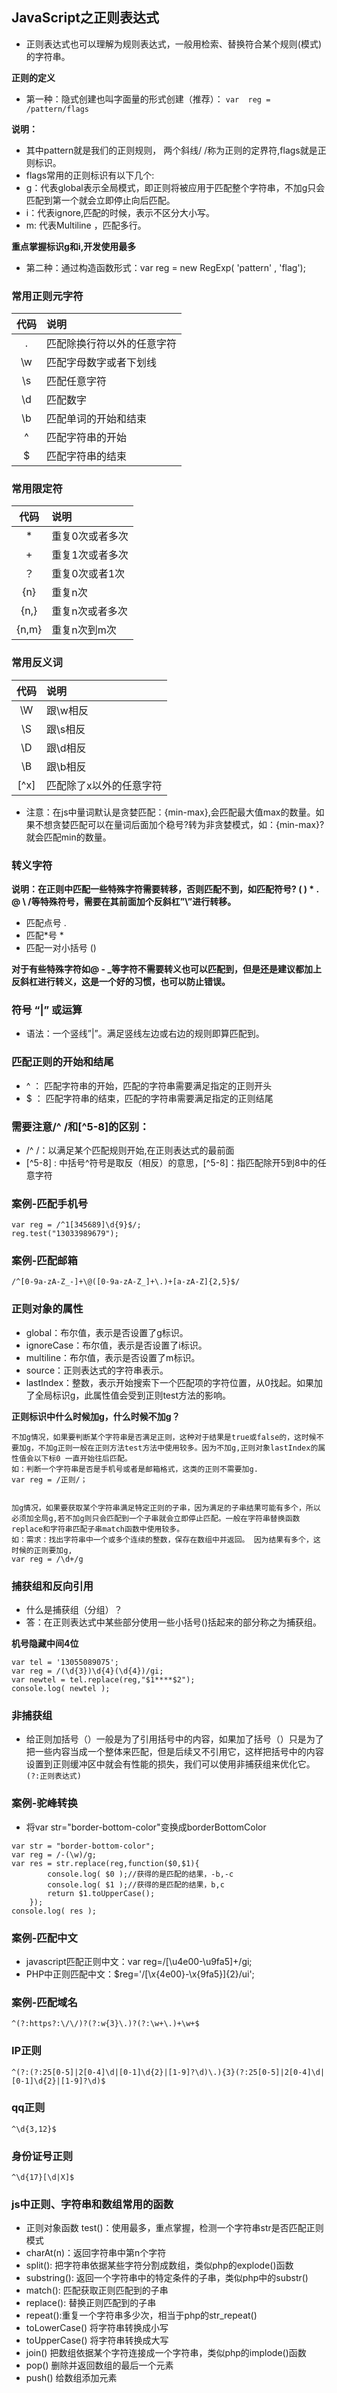 ## JavaScript之正则表达式
* 正则表达式也可以理解为规则表达式，一般用检索、替换符合某个规则(模式)的字符串。

**正则的定义**
* 第一种：隐式创建也叫字面量的形式创建（推荐）： 
`var  reg = /pattern/flags`

**说明：**
* 其中pattern就是我们的正则规则， 两个斜线/ /称为正则的定界符,flags就是正则标识。
* flags常用的正则标识有以下几个:
* g：代表global表示全局模式，即正则将被应用于匹配整个字符串，不加g只会匹配到第一个就会立即停止向后匹配。
* i：代表ignore,匹配的时候，表示不区分大小写。
* m: 代表Multiline ，匹配多行。

**重点掌握标识g和i,开发使用最多**

* 第二种：通过构造函数形式：var reg = new RegExp( 'pattern' , 'flag');

### 常用正则元字符
|代码|说明|
|:---:|:---|
|.|匹配除换行符以外的任意字符|
|\w|匹配字母数字或者下划线|
|\s|匹配任意字符|
|\d|匹配数字|
|\b|匹配单词的开始和结束|
|^|匹配字符串的开始|
|$|匹配字符串的结束|

### 常用限定符
|代码|说明|
|:---:|:---|
|*|重复0次或者多次|
|+|重复1次或者多次|
|？|重复0次或者1次|
|{n}|重复n次|
|{n,}|重复n次或者多次|
|{n,m}|重复n次到m次|

### 常用反义词
|代码|说明|
|:---:|:---|
|\W|跟\w相反|
|\S|跟\s相反|
|\D|跟\d相反|
|\B|跟\b相反|
|[^x]|匹配除了x以外的任意字符|

* 注意：在js中量词默认是贪婪匹配：{min-max},会匹配最大值max的数量。如果不想贪婪匹配可以在量词后面加个稳号?转为非贪婪模式，如：{min-max}? 就会匹配min的数量。


### 转义字符
**说明：在正则中匹配一些特殊字符需要转移，否则匹配不到，如匹配符号? ( ) * . @ \ /等特殊符号，需要在其前面加个反斜杠”\”进行转移。**
* 匹配点号 \.
* 匹配*号 \*
* 匹配一对小括号 \(\)

**对于有些特殊字符如@ - _等字符不需要转义也可以匹配到，但是还是建议都加上反斜杠进行转义，这是一个好的习惯，也可以防止错误。**

### 符号 “|” 或运算
* 语法：一个竖线”|”。满足竖线左边或右边的规则即算匹配到。


### 匹配正则的开始和结尾
* ^ ： 匹配字符串的开始，匹配的字符串需要满足指定的正则开头
* $ ： 匹配字符串的结束，匹配的字符串需要满足指定的正则结尾

### 需要注意/^ /和[^5-8]的区别：
* /^ /：以满足某个匹配规则开始,在正则表达式的最前面
* [^5-8] : 中括号^符号是取反（相反）的意思，[^5-8]：指匹配除开5到8中的任意字符

### 案例-匹配手机号
```
var reg = /^1[345689]\d{9}$/;
reg.test("13033989679");
```

### 案例-匹配邮箱
` /^[0-9a-zA-Z_-]+\@([0-9a-zA-Z_]+\.)+[a-zA-Z]{2,5}$/ `

### 正则对象的属性
* global：布尔值，表示是否设置了g标识。
* ignoreCase：布尔值，表示是否设置了i标识。
* multiline：布尔值，表示是否设置了m标识。
* source：正则表达式的字符串表示。
* lastIndex：整数，表示开始搜索下一个匹配项的字符位置，从0找起。如果加了全局标识g，此属性值会受到正则test方法的影响。

**正则标识中什么时候加g，什么时候不加g？**
```
不加g情况，如果要判断某个字符串是否满足正则，这种对于结果是true或false的，这时候不要加g，不加g正则一般在正则方法test方法中使用较多。因为不加g,正则对象lastIndex的属性值会以下标0 一直开始往后匹配。
如：判断一个字符串是否是手机号或者是邮箱格式，这类的正则不需要加g.
var reg = /正则/；


加g情况，如果要获取某个字符串满足特定正则的子串，因为满足的子串结果可能有多个，所以必须加全局g,若不加g则只会匹配到一个子串就会立即停止匹配。一般在字符串替换函数replace和字符串匹配子串match函数中使用较多。
如：需求：找出字符串中一个或多个连续的整数，保存在数组中并返回。 因为结果有多个，这时候的正则要加g,
var reg = /\d+/g
```

### 捕获组和反向引用
* 什么是捕获组（分组）？
* 答：在正则表达式中某些部分使用一些小括号()括起来的部分称之为捕获组。

**机号隐藏中间4位**
```
var tel = '13055089075';
var reg = /(\d{3})\d{4}(\d{4})/gi;
var newtel = tel.replace(reg,"$1****$2");
console.log( newtel );
```

### 非捕获组
* 给正则加括号（）一般是为了引用括号中的内容，如果加了括号（）只是为了把一些内容当成一个整体来匹配，但是后续又不引用它，这样把括号中的内容设置到正则缓冲区中就会有性能的损失，我们可以使用非捕获组来优化它。
`(?:正则表达式)`

### 案例-驼峰转换
* 将var str="border-bottom-color"变换成borderBottomColor
```
var str = "border-bottom-color";
var reg = /-(\w)/g;
var res = str.replace(reg,function($0,$1){
		console.log( $0 );//获得的是匹配的结果，-b,-c
		console.log( $1 );//获得的是匹配的结果，b,c
		return $1.toUpperCase();
	});
console.log( res );
```

### 案例-匹配中文
* javascript匹配正则中文：var reg=/[\u4e00-\u9fa5]+/gi;  
* PHP中正则匹配中文：$reg='/[\x{4e00}-\x{9fa5}]{2}/ui';

### 案例-匹配域名
`^(?:https?:\/\/)?(?:w{3}\.)?(?:\w+\.)+\w+$`

### IP正则
`^(?:(?:25[0-5]|2[0-4]\d|[0-1]\d{2}|[1-9]?\d)\.){3}(?:25[0-5]|2[0-4]\d|[0-1]\d{2}|[1-9]?\d)$`

### qq正则
`^\d{3,12}$`

### 身份证号正则
`^\d{17}[\d|X]$`

### js中正则、字符串和数组常用的函数
* 正则对象函数	test()：使用最多，重点掌握，检测一个字符串str是否匹配正则模式
* charAt(n)：返回字符串中第n个字符
* split(): 把字符串依据某些字符分割成数组，类似php的explode()函数
* substring():  返回一个字符串中的特定条件的子串，类似php中的substr()
* match(): 匹配获取正则匹配到的子串
* replace(): 替换正则匹配到的子串
* repeat():重复一个字符串多少次，相当于php的str_repeat()
* toLowerCase() 将字符串转换成小写
* toUpperCase() 将字符串转换成大写
* join() 把数组依据某个字符连接成一个字符串，类似php的implode()函数
* pop() 删除并返回数组的最后一个元素
* push() 给数组添加元素


